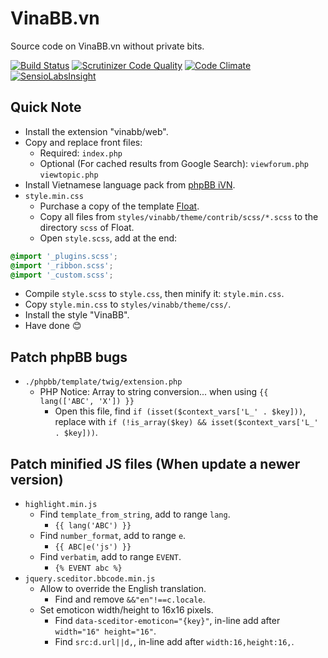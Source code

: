 # VinaBB.vn
Source code on VinaBB.vn without private bits.

[![Build Status](https://travis-ci.org/VinaBB/VinaBB.vn.svg?branch=master)](https://travis-ci.org/VinaBB/VinaBB.vn)
[![Scrutinizer Code Quality](https://scrutinizer-ci.com/g/VinaBB/VinaBB.vn/badges/quality-score.png?b=master)](https://scrutinizer-ci.com/g/VinaBB/VinaBB.vn/?branch=master)
[![Code Climate](https://codeclimate.com/github/VinaBB/VinaBB.vn/badges/gpa.svg)](https://codeclimate.com/github/VinaBB/VinaBB.vn)
[![SensioLabsInsight](https://insight.sensiolabs.com/projects/791226a3-5228-429d-9f3a-20f9a9404b7b/mini.png)](https://insight.sensiolabs.com/projects/791226a3-5228-429d-9f3a-20f9a9404b7b)

## Quick Note
* Install the extension "vinabb/web".
* Copy and replace front files:
  * Required: `index.php`
  * Optional (For cached results from Google Search):
`viewforum.php` `viewtopic.php`
* Install Vietnamese language pack from [phpBB iVN](https://github.com/VinaBB/phpBB.iVN).
* `style.min.css`
  * Purchase a copy of the template [Float](https://themeforest.net/item/float/17838778).
  * Copy all files from `styles/vinabb/theme/contrib/scss/*.scss` to the directory `scss` of Float.
  * Open `style.scss`, add at the end:
```css
@import '_plugins.scss';
@import '_ribbon.scss';
@import '_custom.scss';
```
  * Compile `style.scss` to `style.css`, then minify it: `style.min.css`.
  * Copy `style.min.css` to `styles/vinabb/theme/css/`.
* Install the style "VinaBB".
* Have done 😊

## Patch phpBB bugs
* `./phpbb/template/twig/extension.php`
  * PHP Notice: Array to string conversion... when using `{{ lang(['ABC', 'X']) }}`
    * Open this file, find `if (isset($context_vars['L_' . $key]))`, replace with `if (!is_array($key) && isset($context_vars['L_' . $key]))`.

## Patch minified JS files (When update a newer version)
* `highlight.min.js`
  * Find `template_from_string`, add to range `lang`.
    * `{{ lang('ABC') }}`
  * Find `number_format`, add to range `e`.
    * `{{ ABC|e('js') }}`
  * Find `verbatim`, add to range `EVENT`.
    * `{% EVENT abc %}`
* `jquery.sceditor.bbcode.min.js`
  * Allow to override the English translation.
    * Find and remove `&&"en"!==c.locale`.
  * Set emoticon width/height to 16x16 pixels.
    * Find `data-sceditor-emoticon="{key}"`, in-line add after ` width="16" height="16"`.
    * Find `src:d.url||d,`, in-line add after `width:16,height:16,`.
